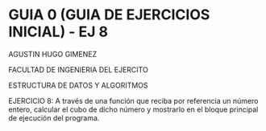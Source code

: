 # GUIA 0 (GUIA DE EJERCICIOS INICIAL) - EJ 8
AGUSTIN HUGO GIMENEZ

FACULTAD DE INGENIERIA DEL EJERCITO

ESTRUCTURA DE DATOS Y ALGORITMOS


 EJERCICIO 8: A través de una función que reciba por referencia un número entero, calcular el
cubo de dicho número y mostrarlo en el bloque principal de ejecución del
programa.
